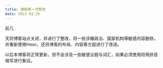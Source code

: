```yaml
---
title: 博客第一次整改
date: 2021-03-25
---
```


前几

<!--more-->

天将博客站点关闭，并进行了整改，将一些涉嫌政治、国家机构等敏感内容删除，并重新使用Hexo，还将博客的布局、内容等方面进行了改进。

以后本博客将正常更新，但不会涉及一些敏感议题与词汇，如果必须使用将用拼音缩写进行象征。



